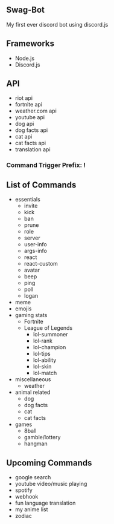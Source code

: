 ## Swag-Bot
My first ever discord bot using discord.js

## Frameworks
- Node.js
- Discord.js

## API
- riot api
- fortnite api
- weather.com api
- youtube api
- dog api
- dog facts api
- cat api
- cat facts api
- translation api

### Command Trigger Prefix: !

## List of Commands
- essentials
    - invite
    - kick
    - ban
    - prune
    - role
    - server
    - user-info
    - args-info
    - react
    - react-custom
    - avatar
    - beep
    - ping
    - poll
    - logan
- meme
- emojis
- gaming stats
    - Fortnite
    - League of Legends
        - lol-summoner
        - lol-rank
        - lol-champion
        - lol-tips
        - lol-ability
        - lol-skin
        - lol-match
- miscellaneous 
    - weather
- animal related
    - dog
    - dog facts
    - cat
    - cat facts
- games
    - 8ball
    - gamble/lottery
    - hangman

## Upcoming Commands
- google search
- youtube video/music playing
- spotify
- webhook
- fun language translation
- my anime list
- zodiac


    

